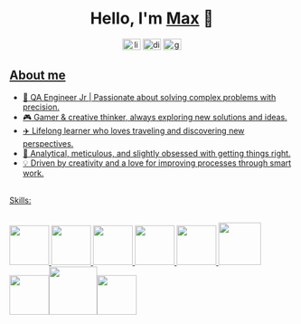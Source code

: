 <div align="center">
<h1 align="center">Hello, I'm <a href="https://www.instagram.com/max_fuentes?igsh=YXd3MGVmOTgyejU5">Max</a> 👋</h1>
</div>

<div align="center">
  <a href=https://www.linkedin.com/in/maximiliano-fuentes-morales-qa/><img src="https://raw.githubusercontent.com/maurodesouza/profile-readme-generator/master/src/assets/icons/social/linkedin/default.svg" width="32" height="20" alt="linkedin logo"  /></a>
  <a href=https://discordapp.com/users/maximilian_21./><img src="https://raw.githubusercontent.com/maurodesouza/profile-readme-generator/master/src/assets/icons/social/discord/default.svg" width="32" height="20" alt="discord logo"  /></a>
  <a href=maximiliano.fuentes.mor@gmail.com><img src="https://raw.githubusercontent.com/maurodesouza/profile-readme-generator/master/src/assets/icons/social/gmail/default.svg" width="32" height="20" alt="gmail logo"  />
</div>

## About me

- 🌊 QA Engineer Jr | Passionate about solving complex problems with precision. 
- 🎮 Gamer & creative thinker, always exploring new solutions and ideas.
- ✈️ Lifelong learner who loves traveling and discovering new perspectives.
- 🧠 Analytical, meticulous, and slightly obsessed with getting things right.
- 💡 Driven by creativity and a love for improving processes through smart work.
<br>
<!-- SKILLS -->
<div align="left">Skills:</div>
<br>

<img src="https://practicum-content.s3.amazonaws.com/resources/Fundamentos_de_Automatizacion_de_pruebas_1714208502.png" width="70" height="70"   />  <img src="https://practicum-content.s3.amazonaws.com/resources/SQL_1714208563.png" width="70" height="70"   />  <img src="https://practicum-content.s3.amazonaws.com/resources/Linea_de_comandos_1714208553.png" width="70" height="70"   />  <img src="https://practicum-content.s3.amazonaws.com/resources/Pruebas_de_aplicaciones_moviles_1714208588.png" width="70" height="70"   />  <img src="https://practicum-content.s3.amazonaws.com/resources/Seguimiento_de_bugs_1714208806.png" width="70" height="70"   />  <img src="https://practicum-content.s3.amazonaws.com/resources/Pruebas_de_aplicaciones_web_1714208741.png" width="75" height="75" /><img src="https://practicum-content.s3.amazonaws.com/resources/Diseno_de_pruebas_1714208876.png" width="70" height="70"  /><img src="https://practicum-content.s3.amazonaws.com/resources/Ciclo_de_vida_del_desarrollo_de_un_software_1714208857.png" width="85" height="85"  /><img src="https://practicum-content.s3.amazonaws.com/resources/Python_1714208493.png" width="70" height="70"   />

</div>

<!--
[![Linkedin](https://img.shields.io/badge/-LinkedIn-blue?style=flat&logo=Linkedin&logoColor=white)](https://www.linkedin.com/in/maximiliano-fuentes-morales-qa/)

Here are some ideas to get you started:

- 🔭 I’m currently working on ...
- 🌱 I’m currently learning ...
- 👯 I’m looking to collaborate on ...
- 🤔 I’m looking for help with ...
- 💬 Ask me about ...
- 📫 How to reach me: ...
- 😄 Pronouns: ...
- ⚡ Fun fact: ...
-->
